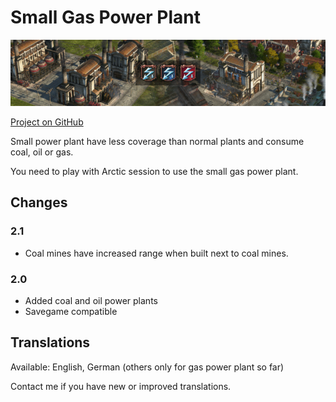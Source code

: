 # Small Gas Power Plant

![](./banner.png)

[Project on GitHub](https://github.com/jakobharder/anno-1800-jakobs-mods)

Small power plant have less coverage than normal plants and consume coal, oil or gas.

You need to play with Arctic session to use the small gas power plant.

## Changes

### 2.1

- Coal mines have increased range when built next to coal mines.

### 2.0

- Added coal and oil power plants
- Savegame compatible

## Translations

Available: English, German (others only for gas power plant so far)

Contact me if you have new or improved translations.
